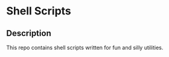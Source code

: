 # Shell Scripts

## Description
This repo contains shell scripts written for fun and silly utilities.  